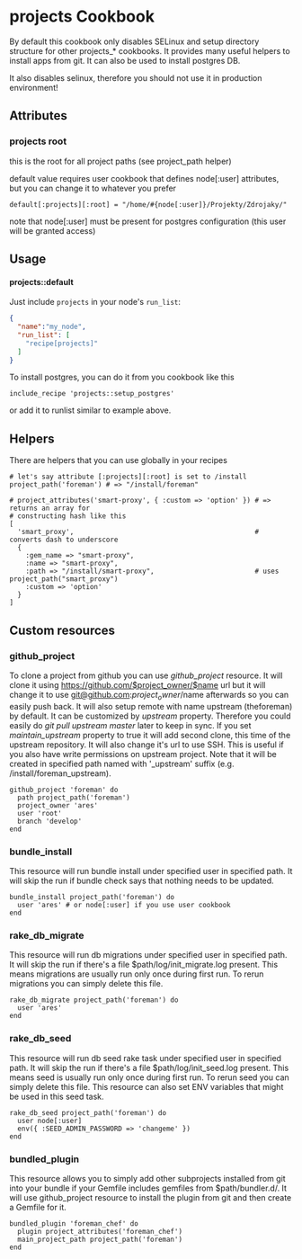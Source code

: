 projects Cookbook
=================

By default this cookbook only disables SELinux and setup directory structure for other projects_* cookbooks.
It provides many useful helpers to install apps from git. It can also be used to install postgres DB.

It also disables selinux, therefore you should not use it in production environment!

Attributes
----------

### projects root

this is the root for all project paths (see project_path helper)

default value requires user cookbook that defines node[:user] attributes,
but you can change it to whatever you prefer

    default[:projects][:root] = "/home/#{node[:user]}/Projekty/Zdrojaky/"

note that node[:user] must be present for postgres configuration (this user will be granted
access)

Usage
-----
#### projects::default

Just include `projects` in your node's `run_list`:

```json
{
  "name":"my_node",
  "run_list": [
    "recipe[projects]"
  ]
}
```

To install postgres, you can do it from you cookbook like this

    include_recipe 'projects::setup_postgres'

or add it to runlist similar to example above.

## Helpers

There are helpers that you can use globally in your recipes

    # let's say attribute [:projects][:root] is set to /install 
    project_path('foreman') # => "/install/foreman"  

    # project_attributes('smart-proxy', { :custom => 'option' }) # => returns an array for 
    # constructing hash like this
    [ 
      'smart_proxy',                                             # converts dash to underscore
      {
        :gem_name => "smart-proxy",
        :name => "smart-proxy",
        :path => "/install/smart-proxy",                         # uses project_path("smart_proxy")
        :custom => 'option'
      }
    ]

## Custom resources


### github_project

To clone a project from github you can use *github_project* resource. It will clone it using
https://github.com/$project_owner/$name url but it will change it to use git@github.com:$project_owner/$name
afterwards so you can easily push back. It will also setup remote with name upstream (theforeman) by default.
It can be customized by *upstream* property. Therefore you could easily do *git pull upstream master* later
to keep in sync. If you set *maintain_upstream* property to true it will add second clone, this time
of the upstream repository. It will also change it's url to use SSH. This is useful if you also have
write permissions on upstream project. Note that it will be created in specified path named with
'_upstream' suffix (e.g. /install/foreman_upstream).

    github_project 'foreman' do
      path project_path('foreman')
      project_owner 'ares'
      user 'root'
      branch 'develop'
    end

### bundle_install

This resource will run bundle install under specified user in specified path. It will skip the run if
bundle check says that nothing needs to be updated.

    bundle_install project_path('foreman') do
      user 'ares' # or node[:user] if you use user cookbook
    end

### rake_db_migrate

This resource will run db migrations under specified user in specified path. It will skip the run if
there's a file $path/log/init_migrate.log present. This means migrations are usually run only once during
first run. To rerun migrations you can simply delete this file.

    rake_db_migrate project_path('foreman') do
      user 'ares'
    end

### rake_db_seed

This resource will run db seed rake task under specified user in specified path. It will skip the run if
there's a file $path/log/init_seed.log present. This means seed is usually run only once during
first run. To rerun seed you can simply delete this file. This resource can also set ENV variables
that might be used in this seed task.

    rake_db_seed project_path('foreman') do
      user node[:user]
      env({ :SEED_ADMIN_PASSWORD => 'changeme' })
    end

### bundled_plugin

This resource allows you to simply add other subprojects installed from git into your bundle if your
Gemfile includes gemfiles from $path/bundler.d/. It will use github_project resource to install
the plugin from git and then create a Gemfile for it.

    bundled_plugin 'foreman_chef' do
      plugin project_attributes('foreman_chef') 
      main_project_path project_path('foreman')
    end

